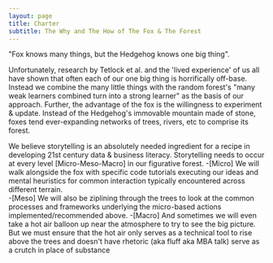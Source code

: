 ```yaml
---
layout: page
title: Charter
subtitle: The Why and The How of The Fox & The Forest
---
```


"Fox knows many things, but the Hedgehog knows one big thing".  

Unfortunately, research by Tetlock et al. and the 'lived experience' of us all have shown that often each of our one big thing is horrifically off-base.  Instead we combine the many little things with the random forest's "many weak learners combined turn into a strong learner" as the basis of our approach.  Further, the advantage of the fox is the willingness to experiment & update.  Instead of the Hedgehog's immovable mountain made of stone, foxes tend ever-expanding networks of trees, rivers, etc to comprise its forest.

We believe storytelling is an absolutely needed ingredient for a recipe in developing 21st century data & business literacy.  Storytelling needs to occur at every level [Micro-Meso-Macro] in our figurative forest.
-[Micro] We will walk alongside the fox with specific code tutorials executing our ideas and mental heuristics for common interaction typically encountered across different terrain.  
-[Meso] We will also be ziplining through the trees to look at the common processes and frameworks underlying the micro-based actions implemented/recommended above.
-[Macro] And sometimes we will even take a hot air balloon up near the atmosphere to try to see the big picture. But we must ensure that the hot air only serves as a technical tool to rise above the trees and doesn't have rhetoric (aka fluff aka MBA talk) serve as a crutch in place of substance

